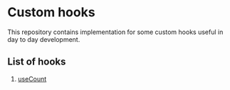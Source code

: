 # Custom hooks

This repository contains implementation for some custom hooks useful in day to day development.

## List of hooks
1. [useCount](./documentation/useCount.md)